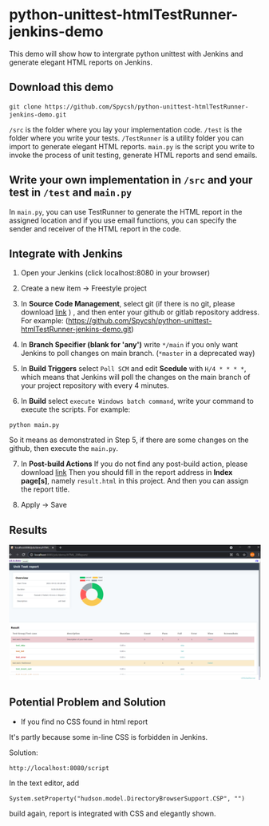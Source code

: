 # python-unittest-htmlTestRunner-jenkins-demo

This demo will show how to intergrate python unittest with Jenkins and generate elegant HTML reports on Jenkins.

## Download this demo
```
git clone https://github.com/Spycsh/python-unittest-htmlTestRunner-jenkins-demo.git
```

`/src` is the folder where you lay your implementation code.
`/test` is the folder where you write your tests.
`/TestRunner` is a utility folder you can import to generate elegant HTML reports.
`main.py` is the script you write to invoke the process of unit testing, generate HTML reports and send emails.

## Write your own implementation in `/src` and your test in `/test` and `main.py`

In `main.py`, you can use TestRunner to generate the HTML report in the assigned location and if you use email functions, you can specify the sender and receiver of the HTML report in the code.

## Integrate with Jenkins

1. Open your Jenkins (click localhost:8080 in your browser)

2. Create a new item -> Freestyle project

3. In **Source Code Management**, select git (if there is no git, please download [link](https://plugins.jenkins.io/git/) ) , and then enter your github or gitlab repository address. For example: (https://github.com/Spycsh/python-unittest-htmlTestRunner-jenkins-demo.git)

4. In **Branch Specifier (blank for 'any')**
write `*/main` if you only want Jenkins to poll changes on main branch. (`*master` in a deprecated way)

5. In **Build Triggers**
select `Poll SCM` and edit **Scedule** with `H/4 * * * *`, which means that Jenkins will poll the changes on the main branch of your project repository with every 4 minutes.

6. In **Build**
select `execute Windows batch command`, write your command to execute the scripts.
For example: 
```
python main.py
```
So it means as demonstrated in Step 5, if there are some changes on the github, then execute the `main.py`.

7. In **Post-build Actions**
If you do not find any post-build action, please download [link](https://plugins.jenkins.io/htmlpublisher/)
Then you should fill in the report address in **Index page[s]**, namely `result.html` in this project.
And then you can assign the report title.

8. Apply -> Save


## Results

![result](./README/result1.PNG)

## Potential Problem and Solution
* If you find no CSS found in html report

It's partly because some in-line CSS is forbidden in Jenkins.  

Solution:
```
http://localhost:8080/script
```
In the text editor, add
```
System.setProperty("hudson.model.DirectoryBrowserSupport.CSP", "")
```
build again, report is integrated with CSS and elegantly shown.
